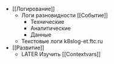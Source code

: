 - [[Логирование]]
	- Логи разновидности [[Событие]]
		- Технические
		- Аналитические
		- Данные
	- Текстовые логи k8slog-et.ftc.ru
- [[Развитие]]
	- LATER Изучить [[Contextvars]]